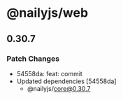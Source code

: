 # @nailyjs/web

## 0.30.7

### Patch Changes

- 54558da: feat: commit
- Updated dependencies [54558da]
  - @nailyjs/core@0.30.7
